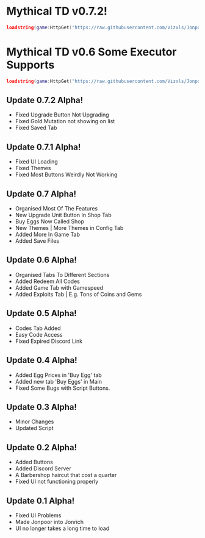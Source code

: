 # Mythical TD v0.7.2!

```lua
loadstring(game:HttpGet("https://raw.githubusercontent.com/Vizxls/JonpoorHub/refs/heads/main/MythicalTD/main.lua"))()
```
# Mythical TD v0.6 Some Executor Supports
```lua
loadstring(game:HttpGet("https://raw.githubusercontent.com/Vizxls/JonpoorHub/refs/heads/main/MythicalTD/mainexecsupport.lua"))()
```



## Update 0.7.2 Alpha!
- Fixed Upgrade Button Not Upgrading
- Fixed Gold Mutation not showing on list
- Fixed Saved Tab

## Update 0.7.1 Alpha!
- Fixed UI Loading
- Fixed Themes
- Fixed Most Buttons Weirdly Not Working

  
## Update 0.7 Alpha!
- Organised Most Of The Features
-  New Upgrade Unit Button In Shop Tab
-  Buy Eggs Now Called Shop
-  New Themes | More Themes in Config Tab
-  Added More In Game Tab
-  Added Save Files


## Update 0.6 Alpha!
- Organised Tabs To Different Sections
- Added Redeem All Codes
- Added Game Tab with Gamespeed
- Added Exploits Tab | E.g. Tons of Coins and Gems

## Update 0.5 Alpha!
- Codes Tab Added
- Easy Code Access
- Fixed Expired Discord Link


## Update 0.4 Alpha!
- Added Egg Prices in 'Buy Egg' tab
- Added new tab 'Buy Eggs' in Main
- Fixed Some Bugs with Script Buttons.


## Update 0.3 Alpha!
- Minor Changes
- Updated Script


## Update 0.2 Alpha!
- Added Buttons
- Added Discord Server
- A Barbershop haircut that cost a quarter
- Fixed UI not functioning properly


## Update 0.1 Alpha!
- Fixed UI Problems
- Made Jonpoor into Jonrich
- UI no longer takes a long time to load

